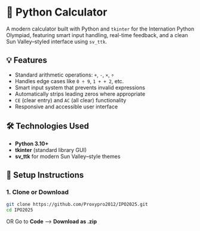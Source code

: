 # 🧮 Python Calculator

A modern calculator built with Python and `tkinter` for the Internation Python Olympiad, featuring smart input handling, real-time feedback, and a clean Sun Valley–styled interface using `sv_ttk`.

## 💡 Features

- Standard arithmetic operations: `+`, `-`, `×`, `÷`
- Handles edge cases like `0 ÷ 9`, `1 + + 2`, etc.
- Smart input system that prevents invalid expressions
- Automatically strips leading zeros where appropriate
- `CE` (clear entry) and `AC` (all clear) functionality
- Responsive and accessible user interface

## 🛠️ Technologies Used

- **Python 3.10+**
- **tkinter** (standard library GUI)
- **sv_ttk** for modern Sun Valley–style themes

## 🧰 Setup Instructions

### 1. Clone or Download

```bash
git clone https://github.com/Proxypro2012/IPO2025.git
cd IPO2025
```
  OR 
Go to **Code** --> **Download as .zip**
